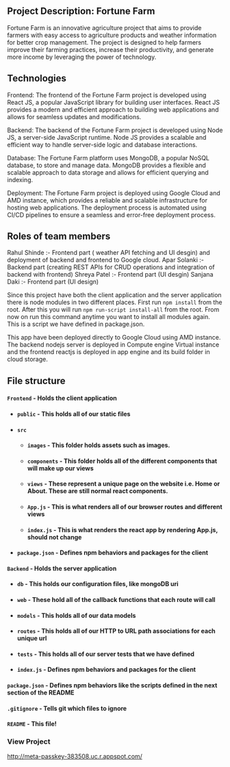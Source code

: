 ## Project Description: Fortune Farm

Fortune Farm is an innovative agriculture project that aims to provide farmers with easy access to agriculture products and weather information for better crop management. The project is designed to help farmers improve their farming practices, increase their productivity, and generate more income by leveraging the power of technology.

## Technologies

Frontend: The frontend of the Fortune Farm project is developed using React JS, a popular JavaScript library for building user interfaces. React JS provides a modern and efficient approach to building web applications and allows for seamless updates and modifications.

Backend: The backend of the Fortune Farm project is developed using Node JS, a server-side JavaScript runtime. Node JS provides a scalable and efficient way to handle server-side logic and database interactions.

Database: The Fortune Farm platform uses MongoDB, a popular NoSQL database, to store and manage data. MongoDB provides a flexible and scalable approach to data storage and allows for efficient querying and indexing.

Deployment: The Fortune Farm project is deployed using Google Cloud and AMD instance, which provides a reliable and scalable infrastructure for hosting web applications. The deployment process is automated using CI/CD pipelines to ensure a seamless and error-free deployment process.

## Roles of team members

Rahul Shinde :- Frontend part ( weather API fetching and UI desgin) and deployment of backend and frontend to Google cloud.
Apar Solanki :- Backend part (creating REST APIs for CRUD operations and integration of backend with frontend) 
Shreya Patel :- Frontend part (UI desgin)
Sanjana Daki :- Frontend part (UI design)


Since this project have both the client application and the server application there is node modules in two different places. First run `npm install` from the root. After this you will run `npm run-script install-all` from the root. From now on run this command anytime you want to install all modules again. This is a script we have defined in package.json.

This app have been deployed directly to Google Cloud using AMD instance. The backend nodejs server is deployed in Compute engine Virtual instance and the frontend reactjs is deployed in app engine and its build folder in cloud storage. 

## File structure
#### `Frontend` - Holds the client application
- #### `public` - This holds all of our static files
- #### `src`
    - #### `images` - This folder holds assets such as images.
    - #### `components` - This folder holds all of the different components that will make up our views
    - #### `views` - These represent a unique page on the website i.e. Home or About. These are still normal react components.
    - #### `App.js` - This is what renders all of our browser routes and different views
    - #### `index.js` - This is what renders the react app by rendering App.js, should not change
- #### `package.json` - Defines npm behaviors and packages for the client
#### `Backend` - Holds the server application
- #### `db` - This holds our configuration files, like mongoDB uri
- #### `web` - These hold all of the callback functions that each route will call
- #### `models` - This holds all of our data models
- #### `routes` - This holds all of our HTTP to URL path associations for each unique url
- #### `tests` - This holds all of our server tests that we have defined
- #### `index.js` - Defines npm behaviors and packages for the client
#### `package.json` - Defines npm behaviors like the scripts defined in the next section of the README
#### `.gitignore` - Tells git which files to ignore
#### `README` - This file!


### View Project

http://meta-passkey-383508.uc.r.appspot.com/



